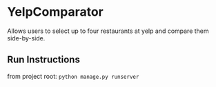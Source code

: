 YelpComparator
==============

Allows users to select up to four restaurants at yelp and compare them side-by-side.


## Run Instructions
from project root:
`python manage.py runserver`